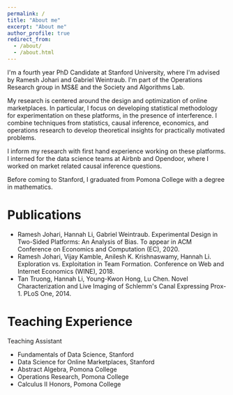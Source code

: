 ```yaml
---
permalink: /
title: "About me"
excerpt: "About me"
author_profile: true
redirect_from: 
  - /about/
  - /about.html
---
```


 I'm a fourth year PhD Candidate at Stanford University, where I'm advised by Ramesh Johari and Gabriel Weintraub. I'm part of the Operations Research group in MS&E and the Society and Algorithms Lab. 

My research is centered around the design and optimization of online marketplaces. In particular, I focus on developing statistical methodology for experimentation on these platforms, in the presence of interference. I combine techniques from statistics, causal inference, economics, and operations research to develop theoretical insights for practically motivated problems. 

I inform my research with first hand experience working on these platforms. I interned for the data science teams at Airbnb and Opendoor, where I worked on market related causal inference questions.

Before coming to Stanford, I graduated from Pomona College with a degree in mathematics. 

# Publications
* Ramesh Johari, Hannah Li, Gabriel Weintraub. Experimental Design in Two-Sided Platforms: An Analysis of Bias. To appear in ACM Conference on Economics and Computation (EC), 2020.
* Ramesh Johari, Vijay Kamble, Anilesh K. Krishnaswamy, Hannah Li. Exploration vs. Exploitation in Team Formation. Conference on Web and Internet Economics (WINE), 2018. 
* Tan Truong, Hannah Li, Young-Kwon Hong, Lu Chen. Novel Characterization and Live Imaging of Schlemm's Canal Expressing Prox-1. PLoS One, 2014. 

# Teaching Experience
Teaching Assistant
* Fundamentals of Data Science, Stanford 
* Data Science for Online Marketplaces, Stanford 
* Abstract Algebra, Pomona College 
* Operations Research, Pomona College 
* Calculus II Honors, Pomona College 



